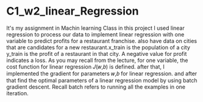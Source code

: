 # C1_w2_linear_Regression
It's my assignment in Machin learning Class
in this project I used linear regression to process our data to implement linear regression with one variable to predict profits for a restaurant franchise.
 also have data on cities that are candidates for a new restaurant.x_train is the population of a city
y_train is the profit of a restaurant in that city. A negative value for profit indicates a loss.
As you may recall from the lecture, for one variable, the cost function for linear regression  𝐽(𝑤,𝑏)
  is defined.
  after that, I implemented the gradient for parameters  𝑤,𝑏
  for linear regression.
  and after that find the optimal parameters of a linear regression model by using batch gradient descent. Recall batch refers to running all the examples in one iteration.
